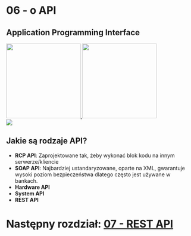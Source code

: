 # 06 - o API

## Application Programming Interface
<a href="https://www.shutterstock.com/">
    <img src="https://www.shutterstock.com/image-photo/lively-cafe-filled-colorful-artwork-600w-2526917745.jpg" height="200">
</a>

<a href="https://www.shutterstock.com/">
    <img src="https://www.shutterstock.com/image-photo/young-librarian-standing-books-library-600w-2321290533.jpg" height="200">
</a>


<br>

<a href="https://miroslawmamczur.pl/czym-jest-api-i-jakie-sa-jego-rodzaje/">
    <img src="https://miroslawmamczur.pl/wp-content/uploads/2023/06/APi-2-1.png">
</a>


## Jakie są rodzaje API?
* **RCP API**: Zaprojektowane tak, żeby wykonać blok kodu na innym
  serwerze/kliencie 
* **SOAP API**: Najbardziej ustandaryzowane, oparte na XML, gwarantuje
  wysoki poziom bezpieczeństwa dlatego często jest używane w bankach. 
* **Hardware API**
* **System API**
* **REST API**

# Następny rozdział: [07 - REST API](07.md)